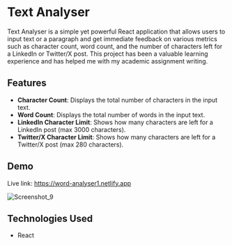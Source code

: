 # Text Analyser

Text Analyser is a simple yet powerful React application that allows users to input text or a paragraph and get immediate feedback on various metrics such as character count, word count, and the number of characters left for a LinkedIn or Twitter/X post. This project has been a valuable learning experience and has helped me with my academic assignment writing.

## Features

- **Character Count**: Displays the total number of characters in the input text.
- **Word Count**: Displays the total number of words in the input text.
- **LinkedIn Character Limit**: Shows how many characters are left for a LinkedIn post (max 3000 characters).
- **Twitter/X Character Limit**: Shows how many characters are left for a Twitter/X post (max 280 characters).

## Demo
Live link: https://word-analyser1.netlify.app

![Screenshot_9](https://github.com/Ashab-Asir/text-analyser/assets/113583194/135b7f7d-1649-4e02-916d-6dad3621bc0f)


## Technologies Used
- React
